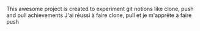 This awesome project is created to experiment git notions like clone, push and pull
achievements
J'ai réussi à faire clone, pull et je m'apprête à faire push